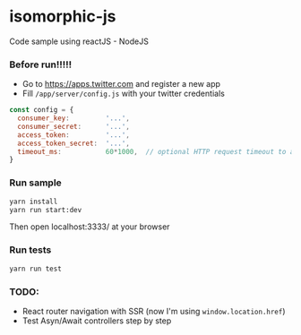 # isomorphic-js
Code sample using reactJS - NodeJS

### Before run!!!!!

 - Go to https://apps.twitter.com and register a new app
 - Fill `/app/server/config.js` with your twitter credentials

```javascript
const config = {
  consumer_key:         '...',
  consumer_secret:      '...',
  access_token:         '...',
  access_token_secret:  '...',
  timeout_ms:           60*1000,  // optional HTTP request timeout to apply to all requests.
}
```

### Run sample
```bash
yarn install
yarn run start:dev
```

Then open localhost:3333/ at your browser


### Run tests
```bash
yarn run test
```

### TODO: 
-   React router navigation with SSR (now I'm using `window.location.href`)
-   Test Asyn/Await controllers step by step
